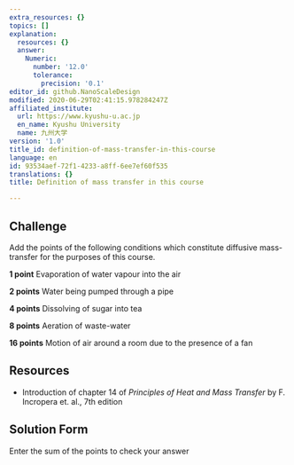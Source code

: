 ```yaml
---
extra_resources: {}
topics: []
explanation:
  resources: {}
  answer:
    Numeric:
      number: '12.0'
      tolerance:
        precision: '0.1'
editor_id: github.NanoScaleDesign
modified: 2020-06-29T02:41:15.978284247Z
affiliated_institute:
  url: https://www.kyushu-u.ac.jp
  en_name: Kyushu University
  name: 九州大学
version: '1.0'
title_id: definition-of-mass-transfer-in-this-course
language: en
id: 93534aef-72f1-4233-a8ff-6ee7ef60f535
translations: {}
title: Definition of mass transfer in this course

---
```


## Challenge
Add the points of the following conditions which constitute diffusive mass-transfer for the purposes of this course.

**1 point** Evaporation of water vapour into the air

**2 points** Water being pumped through a pipe

**4 points** Dissolving of sugar into tea

**8 points** Aeration of waste-water

**16 points** Motion of air around a room due to the presence of a fan

## Resources

- Introduction of chapter 14 of *Principles of Heat and Mass Transfer* by F. Incropera et. al., 7th edition


## Solution Form
Enter the sum of the points to check your answer
